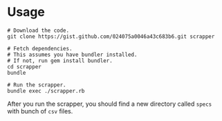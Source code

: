 # Usage

```
# Download the code.
git clone https://gist.github.com/024075a0046a43c683b6.git scrapper

# Fetch dependencies.
# This assumes you have bundler installed.
# If not, run gem install bundler.
cd scrapper
bundle

# Run the scrapper.
bundle exec ./scrapper.rb
```

After you run the scrapper, you should find a new directory called `specs` with bunch of `csv` files.
